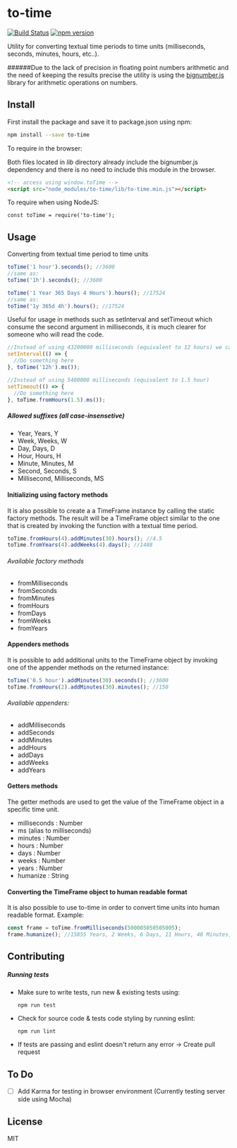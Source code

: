 # to-time
[![Build Status](https://travis-ci.org/hafuta/to-time.svg?branch=master)](https://travis-ci.org/hafuta/to-time) [![npm version](https://badge.fury.io/js/to-time.svg)](https://badge.fury.io/js/to-time)

Utility for converting textual time periods to time units (milliseconds, seconds, minutes, hours, etc..).

######Due to the lack of precision in floating point numbers arithmetic and the need of keeping the results precise the utility is using the [bignumber.js](https://github.com/MikeMcl/bignumber.js/) library for arithmetic operations on numbers.

## Install

First install the package and save it to package.json using npm:
```sh
npm install --save to-time
```

To require in the browser:

Both files located in _lib_ directory already include the bignumber.js dependency and there is no need to include this module in the browser.
```html
<!-- access using window.toTime -->
<script src="node_modules/to-time/lib/to-time.min.js"></script>
```

To require when using NodeJS:
```node
const toTime = require('to-time');
```

## Usage
Converting from textual time period to time units

```javascript
toTime('1 hour').seconds(); //3600
//same as:
toTime('1h').seconds(); //3600

toTime('1 Year 365 Days 4 Hours').hours(); //17524
//same as:
toTime('1y 365d 4h').hours(); //17524
```

Useful for usage in methods such as setInterval and setTimeout which consume the second argument in milliseconds, it is much clearer for someone who will read the code.
```javascript
//Instead of using 43200000 milliseconds (equivalent to 12 hours) we can do the following
setInterval(() => {
  //Do something here
}, toTime('12h').ms());

//Instead of using 5400000 milliseconds (equivalent to 1.5 hour)
setTimeout(() => {
  //Do something here
}, toTime.fromHours(1.5).ms());
```

##### Allowed suffixes (all case-insensetive)

* Year, Years, Y
* Week, Weeks, W
* Day, Days, D
* Hour, Hours, H
* Minute, Minutes, M
* Second, Seconds, S
* Millisecond, Milliseconds, MS


#### Initializing using factory methods
It is also possible to create a a TimeFrame instance by calling the static factory methods.
The result will be a TimeFrame object similar to the one that is created by invoking the function with a textual time period.
```javascript
toTime.fromHours(4).addMinutes(30).hours(); //4.5
toTime.fromYears(4).addWeeks(4).days(); //1488
```
###### Available factory methods
* fromMilliseconds
* fromSeconds
* fromMinutes
* fromHours
* fromDays
* fromWeeks
* fromYears


#### Appenders methods
It is possible to add additional units to the TimeFrame object by invoking one of the appender methods on the returned instance:

```javascript
toTime('0.5 hour').addMinutes(30).seconds(); //3600
toTime.fromHours(2).addMinutes(30).minutes(); //150
```

###### Available appenders:
* addMilliseconds
* addSeconds
* addMinutes
* addHours
* addDays
* addWeeks
* addYears

#### Getters methods
The getter methods are used to get the value of the TimeFrame object in a specific time unit.
* milliseconds : Number
* ms (alias to milliseconds)
* minutes : Number
* hours : Number
* days : Number
* weeks : Number
* years : Number
* humanize : String

#### Converting the TimeFrame object to human readable format
It is also possible to use to-time in order to convert time units into human readable format.
Example:
```javascript
const frame = toTime.fromMilliseconds(500005050505005);
frame.humanize(); //15855 Years, 2 Weeks, 6 Days, 11 Hours, 48 Minutes, 25 Seconds, 5 Milliseconds
```

## Contributing

##### Running tests

* Make sure to write tests, run new & existing tests using:
  ```shell
  npm run test
  ```
  
* Check for source code & tests code styling by running eslint:
  ```shell
  npm run lint
  ```

* If tests are passing and eslint doesn't return any error -> Create pull request

## To Do
- [ ]  Add Karma for testing in browser environment (Currently testing server side using Mocha)


## License
MIT
